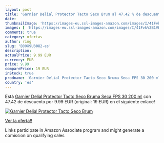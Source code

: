 ```yaml
---
layout: post
title: 'Garnier Delial Protector Tacto Seco Brum al 47.42 % de descuento'
date: 
thumbnailImage: 'https://images-eu.ssl-images-amazon.com/images/I/41Fvk%2B1VPZL._SL200_.jpg'
images: [ 'https://images-eu.ssl-images-amazon.com/images/I/41Fvk%2B1VPZL._SL200_.jpg' ]
comments: true
category: ofertas
author: ring
slug: 'B00X9U3082-es'
description:
actualPrice: 9.99 EUR
currency: EUR
price: 9.99
comparePrice: 19 EUR
inStock: true
prodname: 'Garnier Delial Protector Tacto Seco Bruma Seca FPS 30 200 ml'
country: 'es'
---
```


Está [Garnier Delial Protector Tacto Seco Bruma Seca FPS 30 200 ml](https://www.amazon.es/dp/B00X9U3082/?tag=tolees-21) con 47.42 de descuento por 9.99 EUR (original: 19 EUR) en el siguiente enlace!

[![Garnier Delial Protector Tacto Seco Brum](https://images-eu.ssl-images-amazon.com/images/I/41Fvk%2B1VPZL._SL200_.jpg)](https://www.amazon.es/dp/B00X9U3082/?tag=tolees-21)

[Ver la oferta!!](https://www.amazon.es/dp/B00X9U3082/?tag=tolees-21)

Links participate in Amazon Associate program and might generate a comission on qualifying sales


